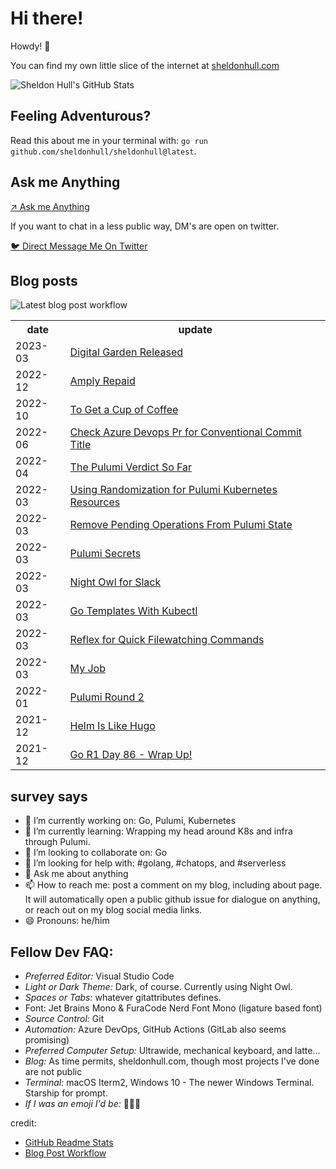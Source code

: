 # Hi there! 

Howdy! 👋 

You can find my own little slice of the internet at [sheldonhull.com](https://www.sheldonhull.com)

![Sheldon Hull's GitHub Stats](https://github-readme-stats.vercel.app/api?username=sheldonhull&theme=tokyonight&count_private=true&show_icons=true)

## Feeling Adventurous?

Read this about me in your terminal with: `go run github.com/sheldonhull/sheldonhull@latest`.

## Ask me Anything

[↗ Ask me Anything](https://github.com/sheldonhull/sheldonhull.hugo/discussions/new?category=ama)

If you want to chat in a less public way, DM's are open on twitter. 

[🐦 Direct Message Me On Twitter](https://twitter.com/messages/compose?recipient_id=247477081&text=connecting%20from%20your%20site...)

## Blog posts

![Latest blog post workflow](https://github.com/sheldonhull/sheldonhull/workflows/Latest%20blog%20post%20workflow/badge.svg)
<table style="width:100%">
  <tr>
    <th>date</th>
    <th>update</th>
  </tr>
<!-- BLOG-POST-LIST:START -->
<tr><td>2023-03</td><td><a href="https://www.sheldonhull.com/digital-garden-released/">Digital Garden Released</a></td></tr>
<tr><td>2022-12</td><td><a href="https://www.sheldonhull.com/amply-repaid/">Amply Repaid</a></td></tr>
<tr><td>2022-10</td><td><a href="https://www.sheldonhull.com/to-get-a-cup-of-coffee/">To Get a Cup of Coffee</a></td></tr>
<tr><td>2022-06</td><td><a href="https://www.sheldonhull.com/check-azure-devops-pr-for-conventional-commit-title/">Check Azure Devops Pr for Conventional Commit Title</a></td></tr>
<tr><td>2022-04</td><td><a href="https://www.sheldonhull.com/the-pulumi-verdict-so-far/">The Pulumi Verdict So Far</a></td></tr>
<tr><td>2022-03</td><td><a href="https://www.sheldonhull.com/using-randomization-for-pulumi-kubernetes-resources/">Using Randomization for Pulumi Kubernetes Resources</a></td></tr>
<tr><td>2022-03</td><td><a href="https://www.sheldonhull.com/remove-pending-operations-from-pulumi-state/">Remove Pending Operations From Pulumi State</a></td></tr>
<tr><td>2022-03</td><td><a href="https://www.sheldonhull.com/pulumi-secrets/">Pulumi Secrets</a></td></tr>
<tr><td>2022-03</td><td><a href="https://www.sheldonhull.com/night-owl-for-slack/">Night Owl for Slack</a></td></tr>
<tr><td>2022-03</td><td><a href="https://www.sheldonhull.com/go-templates-with-kubectl/">Go Templates With Kubectl</a></td></tr>
<tr><td>2022-03</td><td><a href="https://www.sheldonhull.com/reflex-for-quick-filewatching-commands/">Reflex for Quick Filewatching Commands</a></td></tr>
<tr><td>2022-03</td><td><a href="https://www.sheldonhull.com/my-job/">My Job</a></td></tr>
<tr><td>2022-01</td><td><a href="https://www.sheldonhull.com/pulumi-round-2/">Pulumi Round 2</a></td></tr>
<tr><td>2021-12</td><td><a href="https://www.sheldonhull.com/helm-is-like-hugo/">Helm Is Like Hugo</a></td></tr>
<tr><td>2021-12</td><td><a href="https://www.sheldonhull.com/go-r1-day-86/">Go R1 Day 86 - Wrap Up!</a></td></tr>

<!-- BLOG-POST-LIST:END -->
</table>

## survey says 

- 🔭  I’m currently working on: Go, Pulumi, Kubernetes
- 🌱  I’m currently learning: Wrapping my head around K8s and infra through Pulumi.
- 👯  I’m looking to collaborate on: Go
- 🤔  I’m looking for help with: #golang, #chatops, and #serverless
- 💬  Ask me about anything
- 📫  How to reach me: post a comment on my blog, including about page. It will automatically open a public github issue for dialogue on anything, or reach out on my blog social media links.
- 😄  Pronouns: he/him


## Fellow Dev FAQ:

- _Preferred Editor:_ Visual Studio Code
- _Light or Dark Theme:_ Dark, of course. Currently using Night Owl.
- _Spaces or Tabs:_ whatever gitattributes defines.  
- Font: Jet Brains Mono & FuraCode Nerd Font Mono (ligature based font)
- _Source Control:_ Git
- _Automation:_ Azure DevOps, GitHub Actions (GitLab also seems promising)
- _Preferred Computer Setup:_ Ultrawide, mechanical keyboard, and latte...
- _Blog:_ As time permits, sheldonhull.com, though most projects I've done are not public 
- _Terminal:_ macOS Iterm2, Windows 10 - The newer Windows Terminal. Starship for prompt.
- _If I was an emoji I'd be:_ 🌮🌮🌮


credit:
* [GitHub Readme Stats](https://github.com/anuraghazra/github-readme-stats)
* [Blog Post Workflow](https://github.com/gautamkrishnar/blog-post-workflow)
